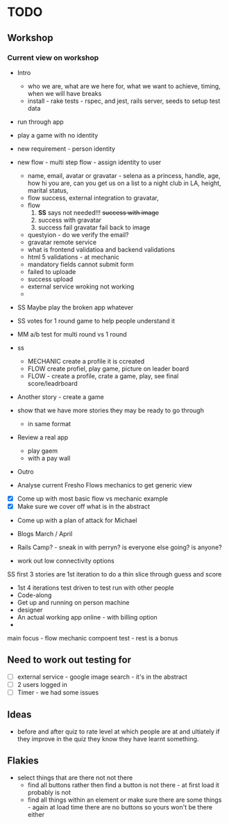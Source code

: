 # TODO

## Workshop

### Current view on workshop
  - Intro
    - who we are, what are we here for, what we want to achieve, timing, when we will have breaks
    - install - rake tests - rspec, and jest, rails server, seeds to setup test data
  - run through app
  - play a game with no identity
  - new requirement - person identity
  - new flow - multi step flow - assign identity to user
    - name, email, avatar or gravatar - selena as a princess, handle, age, how
      hi you are, can you get us on a list to a night club in LA, height, marital status, 
    - flow success, external integration to gravatar, 
    - flow
      1. **SS** says not needed!!! ~~success with image~~
      1. success with gravatar
      1. success fail gravatar fail back to image
    - questyion - do we verify the email?
    - gravatar remote service
    - what is frontend validatioa and backend validations
    - html 5 validations - at mechanic
    - mandatory fields cannot submit form
    - failed to uploade
    - success upload
    - external service wroking not working
    - 
  - SS Maybe play the broken app whatever
  - SS votes for 1 round game to help people understand it
  - MM a/b test for multi round vs 1 round
  - ss
    - MECHANIC create a profile it is ccreated
    - FLOW create profiel, play game, picture on leader board
    - FLOW - create a profile, crate a game, play, see final score/leadrboard
  - Another story - create a game
  - show that we have more stories they may be ready to go through
    - in same format
  - Review a real app
    - play gaem
    - with a pay wall
  - Outro

- Analyse current Fresho Flows mechanics to get generic view
- [x] Come up with most basic flow vs mechanic example
- [x] Make sure we cover off what is in the abstract
- Come up with a plan of attack for Michael
- Blogs March / April
- Rails Camp? - sneak in with perryn? is everyone else going? is anyone?

- work out low connectivity options

SS first 3 stories are 1st iteration to do a thin slice through guess and score

- 1st 4 iterations test driven to test run with other people
- Code-along
- Get up and running on person machine
- designer
- An actual working app online - with billing option
- 

main focus - flow mechanic compoent test - rest is a bonus

## Need to work out testing for

- [ ] external service - google image search - it's in the abstract
- [ ] 2 users logged in
- [ ] Timer - we had some issues

## Ideas

- before and after quiz to rate level at which people are at and ultiately if
  they improve in the quiz they know they have learnt something.

## Flakies

- select things that are there not not there
  - find all buttons rather then find a button is not there - at first load it
    probably is not
  - find all things within an element or make sure there are some things -
    again at load time there are no buttons so yours won't be there either


